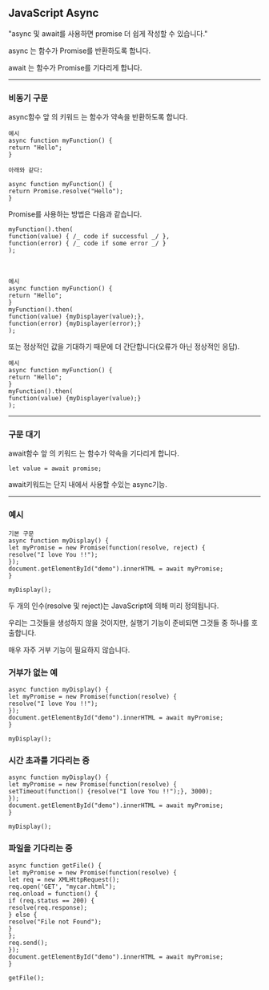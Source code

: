 ## JavaScript Async

"async 및 await를 사용하면 promise 더 쉽게 작성할 수 있습니다."

async 는 함수가 Promise를 반환하도록 합니다.

await 는 함수가 Promise를 기다리게 합니다.

---

### 비동기 구문

async함수 앞 의 키워드 는 함수가 약속을 반환하도록 합니다.

    예시
    async function myFunction() {
    return "Hello";
    }

    아래와 같다:

    async function myFunction() {
    return Promise.resolve("Hello");
    }

Promise를 사용하는 방법은 다음과 같습니다.

    myFunction().then(
    function(value) { /_ code if successful _/ },
    function(error) { /_ code if some error _/ }
    );

<br />

    예시
    async function myFunction() {
    return "Hello";
    }
    myFunction().then(
    function(value) {myDisplayer(value);},
    function(error) {myDisplayer(error);}
    );

또는 정상적인 값을 기대하기 때문에 더 간단합니다(오류가 아닌 정상적인 응답).

    예시
    async function myFunction() {
    return "Hello";
    }
    myFunction().then(
    function(value) {myDisplayer(value);}
    );

---

### 구문 대기

await함수 앞 의 키워드 는 함수가 약속을 기다리게 합니다.

    let value = await promise;

await키워드는 단지 내에서 사용할 수있는 async기능.

---

### 예시

    기본 구문
    async function myDisplay() {
    let myPromise = new Promise(function(resolve, reject) {
    resolve("I love You !!");
    });
    document.getElementById("demo").innerHTML = await myPromise;
    }

    myDisplay();

두 개의 인수(resolve 및 reject)는 JavaScript에 의해 미리 정의됩니다.

우리는 그것들을 생성하지 않을 것이지만, 실행기 기능이 준비되면 그것들 중 하나를 호출합니다.

매우 자주 거부 기능이 필요하지 않습니다.

### 거부가 없는 예

    async function myDisplay() {
    let myPromise = new Promise(function(resolve) {
    resolve("I love You !!");
    });
    document.getElementById("demo").innerHTML = await myPromise;
    }

    myDisplay();

### 시간 초과를 기다리는 중

    async function myDisplay() {
    let myPromise = new Promise(function(resolve) {
    setTimeout(function() {resolve("I love You !!");}, 3000);
    });
    document.getElementById("demo").innerHTML = await myPromise;
    }

    myDisplay();

### 파일을 기다리는 중

    async function getFile() {
    let myPromise = new Promise(function(resolve) {
    let req = new XMLHttpRequest();
    req.open('GET', "mycar.html");
    req.onload = function() {
    if (req.status == 200) {
    resolve(req.response);
    } else {
    resolve("File not Found");
    }
    };
    req.send();
    });
    document.getElementById("demo").innerHTML = await myPromise;
    }

    getFile();
